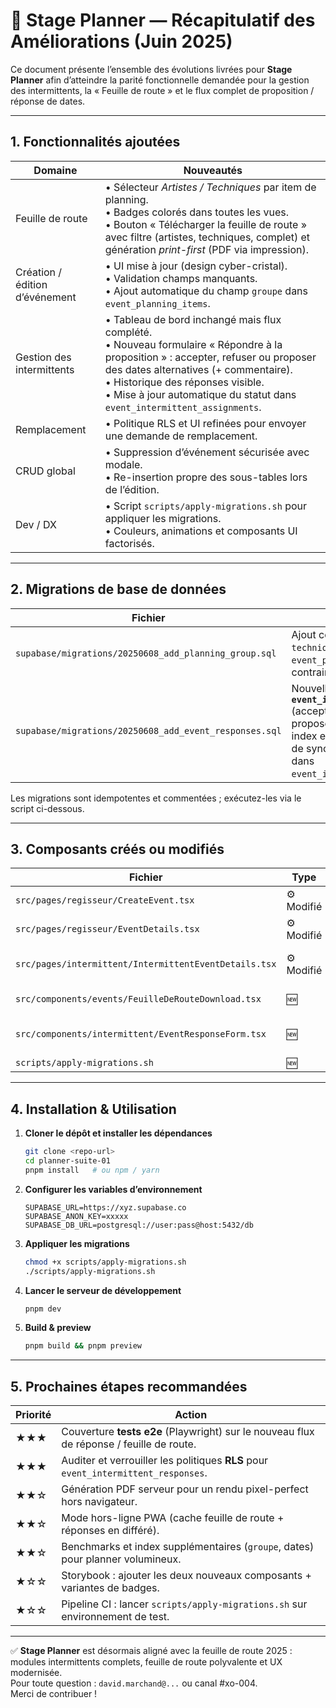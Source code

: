 # 📜 Stage Planner — Récapitulatif des Améliorations (Juin 2025)

Ce document présente l’ensemble des évolutions livrées pour **Stage Planner** afin d’atteindre la parité fonctionnelle demandée pour la gestion des intermittents, la « Feuille de route » et le flux complet de proposition / réponse de dates.

---

## 1. Fonctionnalités ajoutées

| Domaine | Nouveautés |
|---------|-----------|
| Feuille de route | • Sélecteur *Artistes / Techniques* par item de planning.<br>• Badges colorés dans toutes les vues.<br>• Bouton « Télécharger la feuille de route » avec filtre (artistes, techniques, complet) et génération *print-first* (PDF via impression). |
| Création / édition d’événement | • UI mise à jour (design cyber-cristal).<br>• Validation champs manquants.<br>• Ajout automatique du champ `groupe` dans `event_planning_items`. |
| Gestion des intermittents | • Tableau de bord inchangé mais flux complété.<br>• Nouveau formulaire « Répondre à la proposition » : accepter, refuser ou proposer des dates alternatives (+ commentaire).<br>• Historique des réponses visible.<br>• Mise à jour automatique du statut dans `event_intermittent_assignments`. |
| Remplacement | • Politique RLS et UI refinées pour envoyer une demande de remplacement. |
| CRUD global | • Suppression d’événement sécurisée avec modale.<br>• Re-insertion propre des sous-tables lors de l’édition. |
| Dev / DX | • Script `scripts/apply-migrations.sh` pour appliquer les migrations.<br>• Couleurs, animations et composants UI factorisés. |

---

## 2. Migrations de base de données

| Fichier | Description |
|---------|-------------|
| `supabase/migrations/20250608_add_planning_group.sql` | Ajout colonne **`groupe`** (`artistes` / `techniques`) dans `event_planning_items` + contrainte CHECK. |
| `supabase/migrations/20250608_add_event_responses.sql` | Nouvelle table **`event_intermittent_responses`** (accept / refuse / propose_alternative) ; triggers, index et politiques RLS ; fonction de synchronisation de statut dans `event_intermittent_assignments`. |

Les migrations sont idempotentes et commentées ; exécutez-les via le script ci-dessous.

---

## 3. Composants créés ou modifiés

| Fichier | Type | Résumé des changements |
|---------|------|------------------------|
| `src/pages/regisseur/CreateEvent.tsx` | ⚙️ Modifié | Champ `groupe`, sélecteur visuel, sauvegarde Supabase. |
| `src/pages/regisseur/EventDetails.tsx` | ⚙️ Modifié | Affichage des groupes + bouton téléchargement feuille de route. |
| `src/pages/intermittent/IntermittentEventDetails.tsx` | ⚙️ Modifié | Intégration du **EventResponseForm** + historique réponses. |
| `src/components/events/FeuilleDeRouteDownload.tsx` | 🆕 | Génération & impression de la feuille de route filtrée. |
| `src/components/intermittent/EventResponseForm.tsx` | 🆕 | Formulaire accept/refuse/propose_alternative + dates multiples. |
| `scripts/apply-migrations.sh` | 🆕 | Automatisation CLI Supabase. |

---

## 4. Installation & Utilisation

1. **Cloner le dépôt et installer les dépendances**
   ```bash
   git clone <repo-url>
   cd planner-suite-01
   pnpm install   # ou npm / yarn
   ```
2. **Configurer les variables d’environnement**
   ```
   SUPABASE_URL=https://xyz.supabase.co
   SUPABASE_ANON_KEY=xxxxx
   SUPABASE_DB_URL=postgresql://user:pass@host:5432/db
   ```
3. **Appliquer les migrations**
   ```bash
   chmod +x scripts/apply-migrations.sh
   ./scripts/apply-migrations.sh
   ```
4. **Lancer le serveur de développement**
   ```bash
   pnpm dev
   ```
5. **Build & preview**
   ```bash
   pnpm build && pnpm preview
   ```

---

## 5. Prochaines étapes recommandées

| Priorité | Action |
|----------|--------|
| ★★★ | Couverture **tests e2e** (Playwright) sur le nouveau flux de réponse / feuille de route. |
| ★★★ | Auditer et verrouiller les politiques **RLS** pour `event_intermittent_responses`. |
| ★★☆ | Génération PDF serveur pour un rendu pixel-perfect hors navigateur. |
| ★★☆ | Mode hors-ligne PWA (cache feuille de route + réponses en différé). |
| ★★☆ | Benchmarks et index supplémentaires (`groupe`, dates) pour planner volumineux. |
| ★☆☆ | Storybook : ajouter les deux nouveaux composants + variantes de badges. |
| ★☆☆ | Pipeline CI : lancer `scripts/apply-migrations.sh` sur environnement de test. |

---

✅ **Stage Planner** est désormais aligné avec la feuille de route 2025 : modules intermittents complets, feuille de route polyvalente et UX modernisée.  
Pour toute question : `david.marchand@...` ou canal #xo-004.  
Merci de contribuer !
